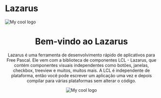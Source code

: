 # Lazarus
<img src="https://user-images.githubusercontent.com/66562175/180654411-dca60077-f412-4e19-86ad-84f3261bd19b.png" alt="My cool logo"/>
<div align="center">
   <h1>Bem-vindo ao Lazarus</h1>
</div>
<div align="center">
   <p>Lazarus é uma ferramenta de desenvolvimento rápido de aplicativos para Free Pascal.
      Ele vem com a biblioteca de componentes LCL - Lazarus, que contém
      componentes visuais independentes como botões, janelas, checkbox, treeview e
      muitos, muitos mais. A LCL é independente de plataforma, então você pode escrever um
      aplicação uma vez e depois compilar para várias plataformas sem alterar o código.
   <p>
</div>
<div align="center">
   <img src="https://user-images.githubusercontent.com/66562175/180653775-114141e0-4153-4855-aba1-7c51700f6ca0.jpg" alt="My cool logo"/>
</div>

